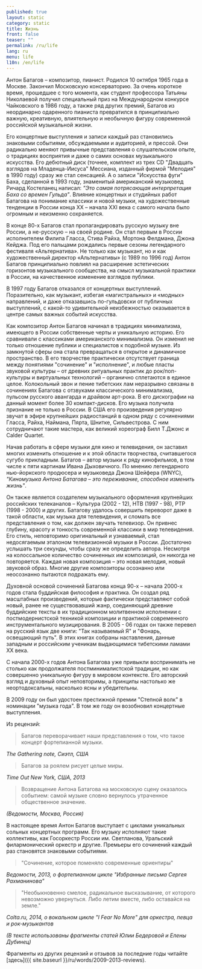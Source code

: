```yaml
---
published: true
layout: static
category: static
title: Жизнь
front: false
teaser: ""
permalink: /ru/life
lang: ru
menu: life
l10n: /en/life
---
```


Антон Батагов – композитор, пианист. Родился 10 октября 1965 года в Москве. Закончил Московскую консерваторию. За очень короткое время, прошедшее с того момента, как студент профессора Татьяны Николаевой получил специальный приз на Международном конкурсе Чайковского в 1986 году, а также ряд других премий, Батагов из неординарно одаренного пианиста превратился в принципиально важную, креативную, влиятельную и необычную фигуру современной российской музыкальной жизни.

Его концертные выступления и записи каждый раз становились знаковыми событиями, обсуждаемыми и аудиторией, и прессой. Они радикально меняют привычные представления о слушательском опыте, о традициях восприятия и даже о самих основах музыкального искусства. Его дебютный диск (точнее, комплект из трех CD "Двадцать взглядов на Младенца-Иисуса" Мессиана, изданный фирмой "Мелодия" в 1990 году) сразу же стал сенсацией. А о записи "Искусства фуги" Баха, сделанной в 1993 году, знаменитый американский музыковед Ричард Костеланец написал: _"Это самая потрясающая интерпретация Баха со времен Гульда"_. Влияние концертных и студийных работ Батагова на понимание классики и новой музыки, на художественные тенденции в России конца XX – начала XXI века с самого начала было огромным и неизменно сохраняется.

В конце 80-х Батагов стал пропагандировать русскую музыку вне России, а не-русскую – на своей родине. Он стал первым в России исполнителем Филипа Гласса, Стива Райха, Мортона Фелдмана, Джона Кейджа. Под его пальцами рождались первые сезоны легендарного фестиваля «Альтернатива». Не только как музыкант, но и как художественный директор «Альтернативы» (с 1989 по 1996 год) Антон Батагов принципиально повлиял на расширение эстетических горизонтов музыкального сообщества, на смысл музыкальной практики в России, на качественное изменение взглядов публики.

В 1997 году Батагов отказался от концертных выступлений. Поразительно, как музыкант, избегая «магистральных» и «модных» направлений, и даже отказавшись по-гульдовски от публичных выступлений, с какой-то удивительной неизбежностью оказывается в центре самых важных событий искусства.

Как композитор Антон Батагов начинал в традициях минимализма, имеющего в России собственные черты и уникальную историю. Его сравнивали с классиками американского минимализма. Он изменил не только отношение публики и специалистов к подобной музыке. Из замкнутой сферы она стала превращаться в открытое и динамичное пространство. В его творчестве практически отсутствует граница между понятиями "сочинение" и "исполнение", и любые пласты звуковой культуры – от древних ритуальных практик до рок/поп-культуры и виртуальных технологий – органично сплетаются в единое целое. Колокольный звон и пение тибетских лам неразрывно связаны в сочинениях Батагова с отзвуками классического минимализма, пульсом русского авангарда и драйвом арт-рока. В его дискографии на данный момент более 30 компакт-дисков. Его музыка получила признание не только в России. В США его произведения регулярно звучат в эфире крупнейших радиостанций в одном ряду с сочинениями Гласса, Райха, Наймана, Пярта, Шнитке, Сильвестрова. С ним сотрудничают такие мастера, как великий хореограф Билл Т.Джонс и Calder Quartet.

Начав работать в сфере музыки для кино и телевидения, он заставил многих изменить отношение и к этой области творчества, считавшегося сугубо прикладным. Батагов – автор музыки к ряду кинофильмов, в том числе к пяти картинам Ивана Дыховичного. По мнению легендарного нью-йоркского продюсера и музыковеда Джона Шейфера (WNYC), _"Киномузыка Антона Батагова – это переживание, способное изменить жизнь"_.

Он также является создателем музыкального оформления крупнейших российских телеканалов – Культура (2002 - 12), НТВ (1997 - 98), РТР (1998 - 2000) и других. Батагову удалось совершить переворот даже в такой области, как музыка для телевидения, и сломать все представления о том, как должен звучать телевизор. Он привнес глубину, красоту и тонкость современной классики в мир телевидения. Его стиль, неповторимо оригинальный и узнаваемый, стал недосягаемым эталоном телевизионной музыки в России. Достаточно услышать три секунды, чтобы сразу же определить автора. Несмотря на колоссальное количество сочиненных им композиций, он никогда не повторяется. Каждая новая композиция – это новая мелодия, новый звуковой образ. Многие другие композиторы осознанно или неосознанно пытаются подражать ему.

Духовной основой сочинений Батагова конца 90-х – начала 2000-х годов стала буддийская философия и практика. Он создал ряд масштабных произведений, которые фактически представляют собой новый, ранее не существовавший жанр, соединяющий древние буддийские тексты в их традиционном молитвенном исполнении с постмодернистской техникой композиции и практикой современного инструментального музицирования. В 2005 - 06 годах он также перевел на русский язык две книги: "Так называемый Я" и "Фонарь, освещающий путь". В этих книгах собраны наставления, данные западным и российским ученикам выдающимися тибетскими ламами XX века.

С начала 2000-х годов Антона Батагова уже привыкли воспринимать не столько как продолжателя постминималистской традиции, но как совершенно уникальную фигуру в мировом контексте. Его авторский взгляд и духовный опыт неповторимы, а принципы настолько же неортодоксальны, насколько ясны и убедительны.

В 2009 году он был удостоен престижной премии "Степной волк" в номинации "музыка года". В том же году он возобновил концертные выступления.

Из рецензий:

> Батагов переворачивает наши представления о том, что такое концерт фортепианной музыки.

_The Gathering note, Сиэтл, США_

> Батагов за роялем рисует целые миры.

_Time Out New York, США, 2013_

> Возвращение Антона Батагова на московскую сцену оказалось событием: самой музыке словно вернулось утраченное общественное значение.

_(Ведомости, Москва, Россия)_  

В настоящее время Антон Батагов выступает с циклами уникальных сольных концертных программ. Его музыку исполняют такие коллективы, как Госоркестр России им. Светланова, Уральский филармонический оркестр и другие. Премьеры его сочинений каждый раз становятся знаковыми событиями.  

> "Сочинение, которое поменяло современные ориентиры"

_Ведомости, 2013, о фортепианном цикле "Избранные письма Сергея Рахманинова"_


> "Необыкновенно смелое, радикальное высказывание, от которого невозможно увернуться. Либо летим вместе, либо оставайся на земле."

_Colta.ru, 2014, о вокальном цикле "I Fear No More" для оркестра, певца и рок-музыкантов_
  
_(В тексте использованы фрагменты статей Юлии Бедеровой и Елены Дубинец)_  
  
Фрагменты из других рецензий и отзывов за последние годы читайте [здесь]({{ site.baseurl }}/ru/words/2009-2013-reviews).

<script>
$('body').addClass('words-list');
</script>